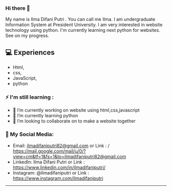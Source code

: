 ### Hi there 👋
 My name is Ilma Difani Putri . You can call me Ilma. I am undergraduate Information System at President University. I am very interested in website technology using python. I'm currently learning next python for websites. See on my progress.

## 💻 Experiences
- Html,
- css,
- JavaScript,
- python

### ⚡ I'm still learning :
- 🔭 I’m currently working on website using html,css,javascript
- 🌱 I’m currently learning python
- 👯 I’m looking to collaborate on to make a website together

### 🚀 My Social Media:
- Email: ilmadifaniputri82@gmail.com or Link : / https://mail.google.com/mail/u/0/?view=cm&tf=1&fs=1&to=ilmadifaniputri82@gmail.com
- LinkedIn: Ilma Difani Putri or Link : https://www.linkedin.com/in/ilmadifaniputri/
- Instagram: @ilmadifaniputri or Link : https://www.instagram.com/ilmadifaniputri

---



